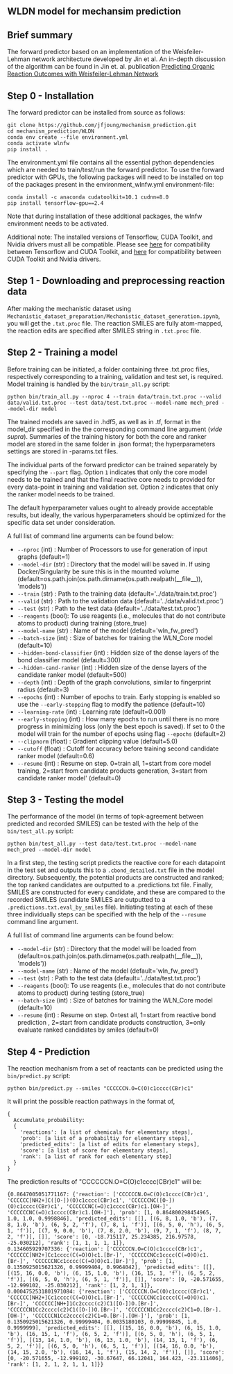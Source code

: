 ## WLDN model for mechansim prediction

## Brief summary
The forward predictor based on an implementation of the Weisfeiler-Lehman network architecture developed by Jin et al. An in-depth discussion of the algorithm can be found in Jin et. al. publication [Predicting Organic Reaction Outcomes with Weisfeiler-Lehman Network](https://github.com/wengong-jin/nips17-rexgen)

## Step 0 - Installation
The forward predictor can be installed from source as follows:

```shell
git clone https://github.com/jfjoung/mechanism_prediction.git
cd mechanism_prediction/WLDN
conda env create --file environment.yml
conda activate wlnfw
pip install .
```
The environment.yml file contains all the essential python dependencies which are needed to train/test/run the forward predictor.
To use the forward predictor with GPUs, the following packages will need to be installed on top of the packages present in the environment_wlnfw.yml environment-file:

```shell
conda install -c anaconda cudatoolkit=10.1 cudnn=8.0
pip install tensorflow-gpu==2.4
```

Note that during installation of these additional packages, the wlnfw environment needs to be activated.

Additional note: The installed versions of Tensorflow, CUDA Toolkit, and Nvidia drivers must all be compatible. Please see [here](https://www.tensorflow.org/install/source#gpu) for compatibility between Tensorflow and CUDA Toolkit, and [here](https://docs.nvidia.com/deploy/cuda-compatibility/) for compatibility between CUDA Toolkit and Nvidia drivers.

## Step 1 - Downloading and preprocessing reaction data

After making the mechanistic dataset using `Mechanistic_dataset_preparation/Mechanistic_dataset_generation.ipynb`, you will get the `.txt.proc` file. 
The reaction SMILES are fully atom-mapped, the reaction edits are specified after SMILES string in `.txt.proc` file. 


## Step 2 - Training a model
Before training can be initiated, a folder containing three .txt.proc files, respectively corresponding to a training, validation and test set, is required.
Model training is handled by the `bin/train_all.py` script:

```shell
python bin/train_all.py --nproc 4 --train data/train.txt.proc --valid data/valid.txt.proc --test data/test.txt.proc --model-name mech_pred --model-dir model
```

The trained models are saved in .hdf5, as well as in .tf, format in the model_dir specified in the the corresponding command line argument (_vide supra_). Summaries of the training history for both the core and ranker model are stored in the same folder in .json format; the hyperparameters settings are stored in -params.txt files.

The individual parts of the forward predictor can be trained separately by specifying the `--part` flag. Option `1` indicates that only the core model needs to be trained and that the final reactive core needs to provided for every data-point in training and validation set. Option `2` indicates that only the ranker model needs to be trained.

The default hyperparameter values ought to already provide acceptable results, but ideally, the various hyperparameters should be optimized for the specific data set under consideration.

A full list of command line arguments can be found below:
  * `--nproc` (int) : Number of Processors to use for generation of input graphs (default=1)
  * `--model-dir` (str) : Directory that the model will be saved in. If using Docker/Singularity be sure this is in the mounted volume (default=os.path.join(os.path.dirname(os.path.realpath(\_\_file\_\_)), 'models'))
  * `--train` (str) : Path to the training data (default='../data/train.txt.proc')
  * `--valid` (str) : Path to the validation data (default='../data/valid.txt.proc')
  * `--test` (str) : Path to the test data (default='../data/test.txt.proc')
  * `--reagents` (bool): To use reagents (i.e., molecules that do not contribute atoms to product) during training (store_true)
  * `--model-name`  (str) : Name of the model (default='wln_fw_pred')
  * `--batch-size` (int) : Size of batches for training the WLN_Core model (default=10)
  * `--hidden-bond-classifier` (int) : Hidden size of the dense layers of the bond classifier model (default=300)
  * `--hidden-cand-ranker` (int) : Hidden size of the dense layers of the candidate ranker model (default=500)
  * `--depth` (int) : Depth of the graph convolutions, similar to fingerprint radius (default=3)
  * `--epochs` (int) : Number of epochs to train. Early stopping is enabled so use the `--early-stopping` flag to modify the patience (default=10)
  * `--learning-rate` (int) : Learning rate (default=0.001)
  * `--early-stopping` (int) : How many epochs to run until there is no more progress in minimizing loss (only the best epoch is saved). If set to 0 the model will train for the number of epochs using flag `--epochs` (default=2)
  * `--clipnorm` (float) : Gradient clipping value (default=5.0)
  * `--cutoff` (float) : Cutoff for accuracy before training second candidate ranker model (default=0.6)
  * `--resume` (int) : Resume on step. 0=train all, 1=start from core model training, 2=start from candidate products generation, 3=start from candidate ranker model' (default=0)

## Step 3 - Testing the model

The performance of the model (in terms of topk-agreement between predicted and recorded SMILES) can be tested with the help of the `bin/test_all.py` script:

```shell
python bin/test_all.py --test data/test.txt.proc --model-name mech_pred --model-dir model
```

In a first step, the testing script predicts the reactive core for each datapoint in the test set and outputs this to a `.cbond_detailed.txt` file in the model directory. Subsequently, the potential products are constructed and ranked; the top ranked candidates are outputted to a .predictions.txt file. Finally, SMILES are constructed for every candidate, and these are compared to the recorded SMILES (candidate SMILES are outputted to a `.predictions.txt.eval_by_smiles` file). Initiating testing at each of these three individually steps can be specified with the help of the `--resume` command line argument.

A full list of command line arguments can be found below:
  * `--model-dir` (str) : Directory that the model will be loaded from (default=os.path.join(os.path.dirname(os.path.realpath(\_\_file\_\_)), 'models'))
  * `--model-name`  (str) : Name of the model (default='wln_fw_pred')
  * `--test` (str) : Path to the test data (default='../data/test.txt.proc')
  * `--reagents` (bool): To use reagents (i.e., molecules that do not contribute atoms to product) during testing (store_true)
  * `--batch-size` (int) : Size of batches for training the WLN_Core model (default=10)
  * `--resume` (int) : Resume on step. 0=test all, 1=start from reactive bond prediction , 2=start from candidate products construction, 3=only evaluate ranked candidates by smiles (default=0)

## Step 4 - Prediction
The reaction mechanism from a set of reactants can be predicted using the `bin/predict.py` script:

```shell
python bin/predict.py --smiles "CCCCCCN.O=C(O)c1cccc(CBr)c1"
```

It will print the possible reaction pathways in the format of,

```
{
  Accumulate_probability:
  {
    'reactions': [a list of chemicals for elementary steps],
    'prob': [a list of a probabiltiy for elementary steps],
    'predicted_edits': [a list of edits for elementary steps],
    'score': [a list of score for elementary steps],
    'rank': [a list of rank for each elementary step]
  }
}
```

The prediction results of "CCCCCCN.O=C(O)c1cccc(CBr)c1" will be:

```
{0.8647005051771167: {'reaction': ['CCCCCCN.O=C(O)c1cccc(CBr)c1', 'CCCCCC[NH2+]C([O-])(O)c1cccc(CBr)c1', 'CCCCCCNC([O-])(O)c1cccc(CBr)c1', 'CCCCCCNC(=O)c1cccc(CBr)c1.[OH-]', 'CCCCCCNC(=O)c1cccc(CBr)c1.[OH-]'], 'prob': [1, 0.864800298454965, 1.0, 1.0, 0.9998846], 'predicted_edits': [[], [(6, 8, 1.0, 'b'), (7, 8, 1.0, 'b'), (6, 5, 2, 'f'), (7, 8, 1, 'f')], [(6, 5, 0, 'h'), (6, 5, 1, 'f')], [(7, 9, 0.0, 'b'), (7, 8, 2.0, 'b'), (9, 7, 1, 'f'), (8, 7, 2, 'f')], []], 'score': [0, -18.715117, 25.234385, 216.97578, -25.030212], 'rank': [1, 1, 1, 1, 1]},
0.134605929707336: {'reaction': ['CCCCCCN.O=C(O)c1cccc(CBr)c1', 'CCCCCC[NH2+]Cc1cccc(C(=O)O)c1.[Br-]', 'CCCCCCNCc1cccc(C(=O)O)c1.[Br-]', 'CCCCCCNCc1cccc(C(=O)O)c1.[Br-]'], 'prob': [1, 0.1350925015621326, 0.99999404, 0.9964042], 'predicted_edits': [[], [(15, 16, 0.0, 'b'), (6, 15, 1.0, 'b'), (16, 15, 1, 'f'), (6, 5, 2, 'f')], [(6, 5, 0, 'h'), (6, 5, 1, 'f')], []], 'score': [0, -20.571655, -12.999102, -25.030212], 'rank': [1, 2, 1, 1]},
0.0004752531801971084: {'reaction': ['CCCCCCN.O=C(O)c1cccc(CBr)c1', 'CCCCCC[NH2+]Cc1cccc(C(=O)O)c1.[Br-]', 'CCCCCCNCc1cccc(C(=O)O)c1.[Br-]', 'CCCCCC[NH+]1Cc2cccc(c2)C1([O-])O.[Br-]', 'CCCCCCN1Cc2cccc(c2)C1([O-])O.[Br-]', 'CCCCCCN1Cc2cccc(c2)C1=O.[Br-].[OH-]', 'CCCCCCN1Cc2cccc(c2)C1=O.[Br-].[OH-]'], 'prob': [1, 0.1350925015621326, 0.99999404, 0.0035180103, 0.99999845, 1.0, 0.9999999], 'predicted_edits': [[], [(15, 16, 0.0, 'b'), (6, 15, 1.0, 'b'), (16, 15, 1, 'f'), (6, 5, 2, 'f')], [(6, 5, 0, 'h'), (6, 5, 1, 'f')], [(13, 14, 1.0, 'b'), (6, 13, 1.0, 'b'), (14, 13, 1, 'f'), (6, 5, 2, 'f')], [(6, 5, 0, 'h'), (6, 5, 1, 'f')], [(14, 16, 0.0, 'b'), (14, 15, 2.0, 'b'), (16, 14, 1, 'f'), (15, 14, 2, 'f')], []], 'score': [0, -20.571655, -12.999102, -30.67647, 66.12041, 164.423, -23.111406], 'rank': [1, 2, 1, 2, 1, 1, 1]}}
```

